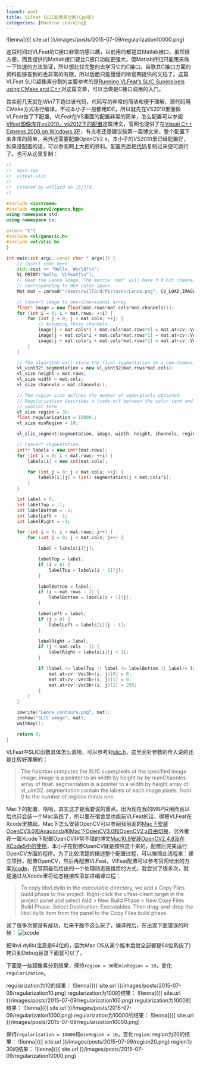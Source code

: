 ```yaml
---
layout: post
title: VLFeat SLIC超像素分割(Cpp版)
categories: [Machine Learning]
---
```


![lenna]({{ site.url }}/images/posts/2015-07-09/regularization10000.png)

这段时间对VLFeat的C接口非常的感兴趣，以前用的都是其Matlab接口，虽然很方便，而且提供的Matlab接口要比C接口功能更强大，但Matlab终归只能用来做一下快速的方法验证，所以想比较完整的去学习它的C接口。谷歌其C接口方面的资料能够查到的也非常的有限，所以后面只能慢慢的啃官网提供的文档了。这篇VLFeat SLIC超像素分割的主要参考的是[Running VLFeat’s SLIC Superpixels using CMake and C++](http://davidstutz.de/running-vlfeats-slic-superpixels-using-cmake-c/)对这篇文章，可以当做是C接口调用的入门。

其实前几天就在Win7下跑过该代码，代码写的非常的简洁和便于理解，源代码用CMake方式进行编译，不过本小子一般都用IDE，所以就先在VS2010里面做VLFeat做了下配置，VLFeat在VS里面的配置非常的简单，怎么配置可以参阅[Vlfeat图像库在vs2010，vs2012下的配置](http://blog.csdn.net/kaka_36/article/details/12153773)这篇博文，官网也提供了在[Visual C++ Express 2008 on Windows XP](http://www.vlfeat.org/vsexpress.html)，有点老还是建议按第一篇博文来，整个配置下来非常的简单，另外还需要配置OpenCV2.x，本小子的VS2010里已经配置好，如果没配置的话，可以参阅网上大把的资料。配置完后把[代码](https://github.com/davidstutz/vlfeat-slic-example/blob/master/vlfeat_slic_cli/main.cpp)复制过来便可运行了。也可从这里复制：

```c++
//
//  main.cpp
//  vlfeat-slic
//
//  Created by willard on 15/7/9.
//

#include <iostream>
#include <opencv2/opencv.hpp>
using namespace std;
using namespace cv;

extern "C"{
#include <vl/generic.h>
#include <vl/slic.h>
}

int main(int argc, const char * argv[]) {
    // insert code here...
    std::cout << "Hello, World!\n";
    VL_PRINT("hello, VLFeat!\n");
    // Read the Lenna image. The matrix 'mat' will have 3 8 bit channels
    // corresponding to BGR color space.
    Mat mat = imread("/Users/willard/Pictures/Lenna.png", CV_LOAD_IMAGE_COLOR);

    // Convert image to one-dimensional array.
    float* image = new float[mat.rows*mat.cols*mat.channels()];
    for (int i = 0; i < mat.rows; ++i) {
        for (int j = 0; j < mat.cols; ++j) {
            // Assuming three channels ...
            image[j + mat.cols*i + mat.cols*mat.rows*0] = mat.at<cv::Vec3b>(i, j)[0];
            image[j + mat.cols*i + mat.cols*mat.rows*1] = mat.at<cv::Vec3b>(i, j)[1];
            image[j + mat.cols*i + mat.cols*mat.rows*2] = mat.at<cv::Vec3b>(i, j)[2];
        }
    }

    // The algorithm will store the final segmentation in a one-dimensional array.
    vl_uint32* segmentation = new vl_uint32[mat.rows*mat.cols];
    vl_size height = mat.rows;
    vl_size width = mat.cols;
    vl_size channels = mat.channels();

    // The region size defines the number of superpixels obtained.
    // Regularization describes a trade-off between the color term and the
    // spatial term.
    vl_size region = 30;
    float regularization = 10000.;
    vl_size minRegion = 10;

    vl_slic_segment(segmentation, image, width, height, channels, region, regularization, minRegion);

    // Convert segmentation.
    int** labels = new int*[mat.rows];
    for (int i = 0; i < mat.rows; ++i) {
        labels[i] = new int[mat.cols];

        for (int j = 0; j < mat.cols; ++j) {
            labels[i][j] = (int) segmentation[j + mat.cols*i];
        }
    }

    int label = 0;
    int labelTop = -1;
    int labelBottom = -1;
    int labelLeft = -1;
    int labelRight = -1;

    for (int i = 0; i < mat.rows; i++) {
        for (int j = 0; j < mat.cols; j++) {

            label = labels[i][j];

            labelTop = label;
            if (i > 0) {
                labelTop = labels[i - 1][j];
            }

            labelBottom = label;
            if (i < mat.rows - 1) {
                labelBottom = labels[i + 1][j];
            }

            labelLeft = label;
            if (j > 0) {
                labelLeft = labels[i][j - 1];
            }

            labelRight = label;
            if (j < mat.cols - 1) {
                labelRight = labels[i][j + 1];
            }

            if (label != labelTop || label != labelBottom || label!= labelLeft || label != labelRight) {
                mat.at<cv::Vec3b>(i, j)[0] = 0;
                mat.at<cv::Vec3b>(i, j)[1] = 0;
                mat.at<cv::Vec3b>(i, j)[2] = 255;
            }
        }
    }

    imwrite("Lenna_contours.png", mat);
    imshow("SLIC image", mat);
    waitKey();

    return 0;
}
```

VLFeat中SLIC函数具体怎么调用，可以参考对[slic.h](http://www.vlfeat.org/api/slic_8h.html#adb6a4c91f40fc32528ba88cffba756ab)，这里面对参数的传入说的还是比较好理解的：

>The function computes the SLIC superpixels of the specified image image. image is a pointer to an width by height by by numChannles array of float. segmentation is a pointer to a width by height array of vl_uint32. segmentation contain the labels of each image pixels, from 0 to the number of regions minus one.

Mac下的配置，哈哈，其实这才是我要说的重点。因为现在我的MBP只用而且以后也只会装一个Mac系统了，所以要在宿舍里也能玩VLFeat的话，得把VLFeat在Xcode里搞起。Mac下怎么安装OpenCV可以参阅我前面的[Mac下安装OpenCV3.0和Anaconda](http://yongyuan.name/blog/install-opencv3-and-anaconda-in-mac-os.html)和[Mac下OpenCV3.0和OpenCV2.x自由切换](http://yongyuan.name/blog/swich-freely-between-opencv2-and-opencv3.html)，另外推荐一篇Xcode下配置OpenCV非常不错的博文[Mac10.9安装OpenCV2.4.8及在XCode5中的使用](http://www.nmtree.net/2014/04/02/mac10-9-install-opencv2-4-8.html)，本小子在配置OpenCV就是按照这个来的，配置后完美运行OpenCV方面的程序。为了比较清楚的描述整个配置过程，可以按照此流程来：建立项目，配置OpenCV，然后再配置VLFeat，VlFeat配置可以参考官网给出的方案[Xcode](http://www.vlfeat.org/xcode.html)，在官网最后给出的一个处理动态链接库的方式，我尝试了很多次，就是通过从Xcode里将动态链接库添加进编译过程：

>To copy libvl.dylib in the executable directory, we add a Copy Files build phase to the project. Right-click the vlfeat-client target in the project panel and select Add > New Build Phase > New Copy Files Build Phase. Select Destination: Executables. Then drag-and-drop the libvl.dylib item from the panel to the Copy Files build phase.

试了很多次都没有成功，后来干脆不这么玩了，编译完后，在出现下面错误的时候：
![xcode](http://www.vlfeat.org/images/using-xcode-err.png)

把libvl.dylib(注意是64位的，因为Mac OS从某个版本后就全部都是64位系统了)拷贝到Debug目录下面就可以了。

下面是一些超像素分割结果，保持`region = 30`和`minRegion = 10`，变化`regularization`。

regularization为10的结果：
![lenna]({{ site.url }}/images/posts/2015-07-09/regularization10.png)
regularization为100的结果：
![lenna]({{ site.url }}/images/posts/2015-07-09/regularization100.png)
regularization为1000的结果：
![lenna]({{ site.url }}/images/posts/2015-07-09/regularization1000.png)
regularization为10000的结果：
![lenna]({{ site.url }}/images/posts/2015-07-09/regularization10000.png)

保持`regularization = 10000`和`minRegion = 10`，变化`region`:
region为20的结果：
![lenna]({{ site.url }}/images/posts/2015-07-09/region20.png)
region为30的结果：
![lenna]({{ site.url }}/images/posts/2015-07-09/regularization10000.png)
